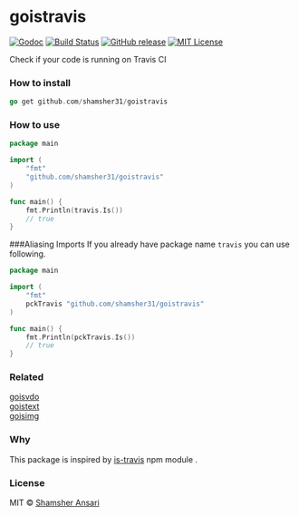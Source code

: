# goistravis

[![Godoc](http://img.shields.io/badge/godoc-reference-blue.svg?style=flat)](https://godoc.org/github.com/shamsher31/goistravis)
[![Build Status](https://travis-ci.org/shamsher31/goistravis.svg)](https://travis-ci.org/shamsher31/goistravis)
[![GitHub release](http://img.shields.io/github/release/shamsher31/goistravis.svg?style=flat-square)](release)
[![MIT License](http://img.shields.io/badge/license-MIT-blue.svg?style=flat-square)](license)

Check if your code is running on Travis CI

### How to install
```go
go get github.com/shamsher31/goistravis
```

### How to use
```go
package main

import (
	"fmt"
	"github.com/shamsher31/goistravis"
)

func main() {
	fmt.Println(travis.Is())
    // true
}
```
###Aliasing Imports
If you already have package name ```travis``` you can use following.
```go
package main

import (
	"fmt"
	pckTravis "github.com/shamsher31/goistravis"
)

func main() {
	fmt.Println(pckTravis.Is())
    // true
}
```
### Related
[goisvdo](https://github.com/shamsher31/goisvdo)<br>
[goistext](https://github.com/ferhatelmas/goistext)<br>
[goisimg](https://github.com/ferhatelmas/goisimg)<br>

### Why
This package is inspired by [is-travis](https://www.npmjs.com/package/is-travis) npm module .

### License
MIT © [Shamsher Ansari](https://github.com/shamsher31)
